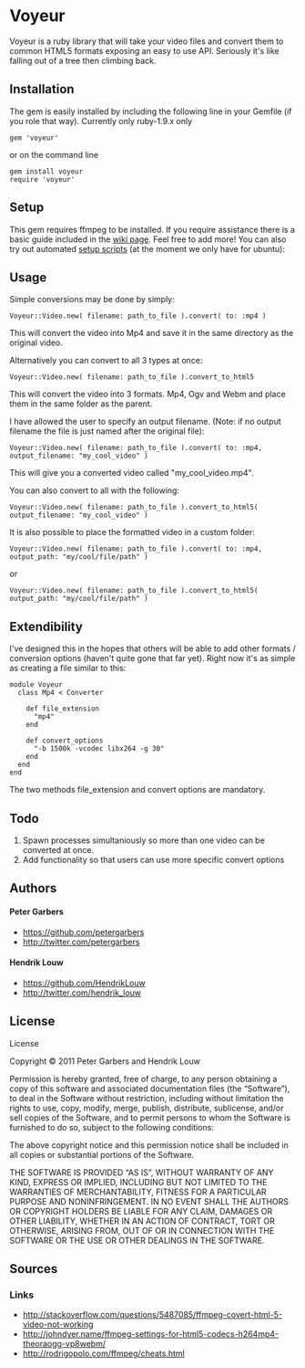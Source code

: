 # Voyeur
Voyeur is a ruby library that will take your video files and convert
them to common HTML5 formats exposing an easy to use API. Seriously
it's like falling out of a tree then climbing back.

## Installation
The gem is easily installed by including the following line in your
Gemfile (if you role that way). Currently only ruby-1.9.x only

    gem 'voyeur'

 or on the command line

    gem install voyeur
    require 'voyeur'

## Setup
This gem requires ffmpeg to be installed. If you require assistance
there is a basic guide included in the [wiki page](https://github.com/devthenet/Voyeur/wiki/Installing-ffmpeg-%28Ubuntu%29). Feel free to add more!
You can also try out automated [setup scripts](https://github.com/devthenet/ffmpeg_setup) (at the moment we only have for ubuntu):

## Usage
Simple conversions may be done by simply:

    Voyeur::Video.new( filename: path_to_file ).convert( to: :mp4 )

This will convert the video into Mp4 and save it in the same directory
as the original video.

Alternatively you can convert to all 3 types at once:

    Voyeur::Video.new( filename: path_to_file ).convert_to_html5
This will convert the video into 3 formats. Mp4, Ogv and Webm and place
them in the same folder as the parent.

I have allowed the user to specify an output filename. (Note: if no
output filename the file is just named after the original file):

    Voyeur::Video.new( filename: path_to_file ).convert( to: :mp4, output_filename: "my_cool_video" )

This will give you a converted video called "my_cool_video.mp4".

You can also convert to all with the following:

    Voyeur::Video.new( filename: path_to_file ).convert_to_html5( output_filename: "my_cool_video" )

It is also possible to place the formatted video in a custom folder:

    Voyeur::Video.new( filename: path_to_file ).convert( to: :mp4, output_path: "my/cool/file/path" )

or

    Voyeur::Video.new( filename: path_to_file ).convert_to_html5( output_path: "my/cool/file/path" )

## Extendibility

I've designed this in the hopes that others will be able to add
other formats / conversion options (haven't quite gone that far yet).
Right now it's as simple as creating a file similar to this:

    module Voyeur
      class Mp4 < Converter

        def file_extension
          "mp4"
        end

        def convert_options
          "-b 1500k -vcodec libx264 -g 30"
        end
      end
    end


The two methods file_extension and convert options are mandatory.

## Todo
1. Spawn processes simultaniously so more than one video can be converted
at once.
2. Add functionality so that users can use more specific convert
options

## Authors
#### Peter Garbers
* https://github.com/petergarbers
* http://twitter.com/petergarbers

#### Hendrik Louw
* https://github.com/HendrikLouw
* http://twitter.com/hendrik_louw

## License
License

Copyright © 2011 Peter Garbers and Hendrik Louw

Permission is hereby granted, free of charge, to any person obtaining a copy of this software and associated documentation files (the “Software”), to deal in the Software without restriction, including without limitation the rights to use, copy, modify, merge, publish, distribute, sublicense, and/or sell copies of the Software, and to permit persons to whom the Software is furnished to do so, subject to the following conditions:

The above copyright notice and this permission notice shall be included in all copies or substantial portions of the Software.

THE SOFTWARE IS PROVIDED “AS IS”, WITHOUT WARRANTY OF ANY KIND, EXPRESS OR IMPLIED, INCLUDING BUT NOT LIMITED TO THE WARRANTIES OF MERCHANTABILITY, FITNESS FOR A PARTICULAR PURPOSE AND NONINFRINGEMENT. IN NO EVENT SHALL THE AUTHORS OR COPYRIGHT HOLDERS BE LIABLE FOR ANY CLAIM, DAMAGES OR OTHER LIABILITY, WHETHER IN AN ACTION OF CONTRACT, TORT OR OTHERWISE, ARISING FROM, OUT OF OR IN CONNECTION WITH THE SOFTWARE OR THE USE OR OTHER DEALINGS IN THE SOFTWARE.


## Sources

### Links
* http://stackoverflow.com/questions/5487085/ffmpeg-covert-html-5-video-not-working
* http://johndyer.name/ffmpeg-settings-for-html5-codecs-h264mp4-theoraogg-vp8webm/
* http://rodrigopolo.com/ffmpeg/cheats.html
